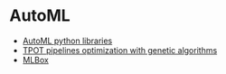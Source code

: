 # AutoML

- [AutoML python libraries](https://towardsdatascience.com/4-python-automl-libraries-every-data-scientist-should-know-680ff5d6ad08)
- [TPOT pipelines optimization with genetic algorithms](https://towardsdatascience.com/tpot-pipelines-optimization-with-genetic-algorithms-56ec44ef6ede)
- [MLBox](https://github.com/AxeldeRomblay/MLBox)
